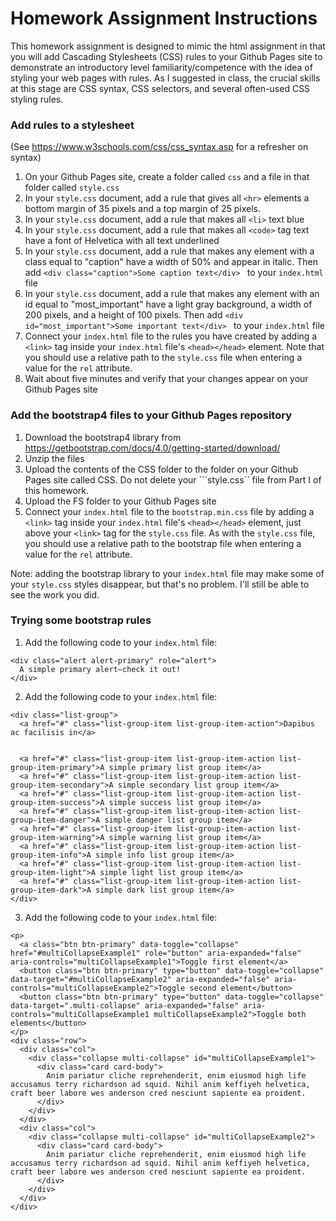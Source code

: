 # Homework Assignment Instructions

This homework assignment is designed to mimic the html assignment in that you will add Cascading Stylesheets (CSS) rules to your Github Pages site to demonstrate an introductory level familiarity/competence with the idea of styling your web pages with rules. As I suggested in class, the crucial skills at this stage are CSS syntax, CSS selectors, and several often-used CSS styling rules. 

### Add rules to a stylesheet

(See https://www.w3schools.com/css/css_syntax.asp for a refresher on syntax)

1. On your Github Pages site, create a folder called ```css``` and a file in that folder called ```style.css```
2. In your ```style.css``` document, add a rule that gives all ```<hr>``` elements a bottom margin of 35 pixels and a top margin of 25 pixels. 
3. In your ```style.css``` document, add a rule that makes all ```<li>``` text blue
4. In your ```style.css``` document, add a rule that makes all ```<code>``` tag text have a font of Helvetica with all text underlined 
5. In your ```style.css``` document, add a rule that makes any element with a class equal to "caption" have a width of 50% and appear in italic. Then add ```<div class="caption">Some caption text</div> ``` to your ```index.html``` file
6. In your ```style.css``` document, add a rule that makes any element with an id equal to "most_important" have a light gray background, a width of 200 pixels, and a height of 100 pixels. Then add ```<div id="most_important">Some important text</div> ``` to your ```index.html``` file
7. Connect your ```index.html``` file to the rules you have created by adding a ```<link>``` tag inside your ```index.html``` file's ```<head></head>``` element. Note that you should use a relative path to the ```style.css``` file when entering a value for the ```rel``` attribute. 
8. Wait about five minutes and verify that your changes appear on your Github Pages site

### Add the bootstrap4 files to your Github Pages repository

1. Download the bootstrap4 library from https://getbootstrap.com/docs/4.0/getting-started/download/
2. Unzip the files
3. Upload the contents of the CSS folder to the folder on your Github Pages site called CSS. Do not delete your ```style.css`` file from Part I of this homework.
4. Upload the FS folder to your Github Pages site 
5. Connect your ```index.html``` file to the ```bootstrap.min.css``` file by adding a ```<link>``` tag inside your ```index.html``` file's ```<head></head>``` element, just above your ```<link>``` tag for the ```style.css``` file. 
As with the ```style.css``` file, you should use a relative path to the bootstrap file when entering a value for the ```rel``` attribute. 

Note: adding the bootstrap library to your ```index.html``` file may make some of your ```style.css``` styles disappear, but that's no problem. I'll still be able to see the work you did. 

### Trying some bootstrap rules

1. Add the following code to your ```index.html``` file:

```
<div class="alert alert-primary" role="alert">
  A simple primary alert—check it out!
</div>
```

2. Add the following code to your ```index.html``` file:

```
<div class="list-group">
  <a href="#" class="list-group-item list-group-item-action">Dapibus ac facilisis in</a>

  
  <a href="#" class="list-group-item list-group-item-action list-group-item-primary">A simple primary list group item</a>
  <a href="#" class="list-group-item list-group-item-action list-group-item-secondary">A simple secondary list group item</a>
  <a href="#" class="list-group-item list-group-item-action list-group-item-success">A simple success list group item</a>
  <a href="#" class="list-group-item list-group-item-action list-group-item-danger">A simple danger list group item</a>
  <a href="#" class="list-group-item list-group-item-action list-group-item-warning">A simple warning list group item</a>
  <a href="#" class="list-group-item list-group-item-action list-group-item-info">A simple info list group item</a>
  <a href="#" class="list-group-item list-group-item-action list-group-item-light">A simple light list group item</a>
  <a href="#" class="list-group-item list-group-item-action list-group-item-dark">A simple dark list group item</a>
</div>
```

3. Add the following code to your ```index.html``` file:

```
<p>
  <a class="btn btn-primary" data-toggle="collapse" href="#multiCollapseExample1" role="button" aria-expanded="false" aria-controls="multiCollapseExample1">Toggle first element</a>
  <button class="btn btn-primary" type="button" data-toggle="collapse" data-target="#multiCollapseExample2" aria-expanded="false" aria-controls="multiCollapseExample2">Toggle second element</button>
  <button class="btn btn-primary" type="button" data-toggle="collapse" data-target=".multi-collapse" aria-expanded="false" aria-controls="multiCollapseExample1 multiCollapseExample2">Toggle both elements</button>
</p>
<div class="row">
  <div class="col">
    <div class="collapse multi-collapse" id="multiCollapseExample1">
      <div class="card card-body">
        Anim pariatur cliche reprehenderit, enim eiusmod high life accusamus terry richardson ad squid. Nihil anim keffiyeh helvetica, craft beer labore wes anderson cred nesciunt sapiente ea proident.
      </div>
    </div>
  </div>
  <div class="col">
    <div class="collapse multi-collapse" id="multiCollapseExample2">
      <div class="card card-body">
        Anim pariatur cliche reprehenderit, enim eiusmod high life accusamus terry richardson ad squid. Nihil anim keffiyeh helvetica, craft beer labore wes anderson cred nesciunt sapiente ea proident.
      </div>
    </div>
  </div>
</div>
```


